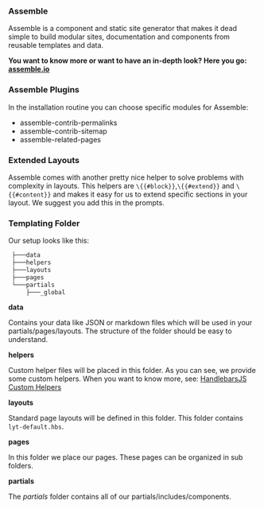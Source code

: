 ### Assemble

Assemble is a component and static site generator that makes it dead simple to build modular sites, documentation and components from reusable templates and data.

**You want to know more or want to have an in-depth look? Here you go: [assemble.io](http://assemble.io)**

### Assemble Plugins

In the installation routine you can choose specific modules for Assemble:

 * assemble-contrib-permalinks
 * assemble-contrib-sitemap
 * assemble-related-pages

### Extended Layouts

Assemble comes with another pretty nice helper to solve problems with complexity in layouts. This helpers are `\{{#block}}`,`\{{#extend}}` and `\{{#content}}` and makes it easy for us to extend specific sections in your layout. We suggest you add this in the prompts. 

 
### Templating Folder

Our setup looks like this:

``` bash
 ├───data
 ├───helpers
 ├───layouts
 ├───pages
 └───partials
     ├───_global
```

**data**

Contains your data like JSON or markdown files which will be used in your partials/pages/layouts. The structure of the folder should be easy to understand.

**helpers**

Custom helper files will be placed in this folder. As you can see, we provide some custom helpers. When you want to know more, see: [HandlebarsJS Custom Helpers](#custom-helpers)

**layouts**

Standard page layouts will be defined in this folder. This folder contains `lyt-default.hbs`.

**pages**

In this folder we place our pages. These pages can be organized in sub folders.

**partials**

The _partials_ folder contains all of our partials/includes/components.